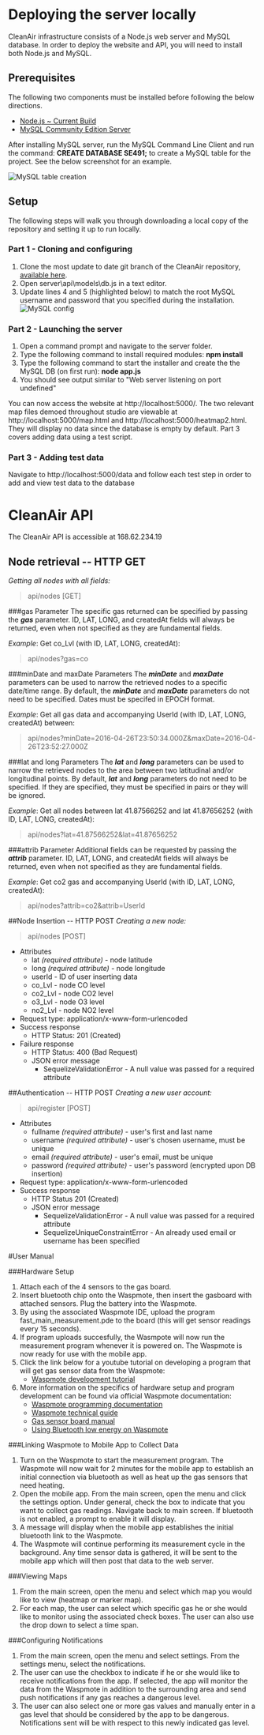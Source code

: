 # Deploying the server locally
CleanAir infrastructure consists of a Node.js web server and MySQL database. In order to deploy  the website and API, you will need to install both Node.js and MySQL.

## Prerequisites
The following two components must be installed before following the below directions.
 - [Node.js ~ Current Build](https://nodejs.org/en/)
 - [MySQL Community Edition Server](https://dev.mysql.com/downloads/installer/)

After installing MySQL server, run the MySQL Command Line Client and run the command: **CREATE DATABASE SE491;** to create a MySQL table for the project. See the below screenshot for an example.

![MySQL table creation](http://i.imgur.com/aOtxF8f.png)

## Setup
The following steps will walk you through downloading a local copy of the repository and setting it up to run locally.
### Part 1 - Cloning and configuring 
1. Clone the most update to date git branch of the CleanAir repository, [available here](https://github.com/SAREC-Lab/SEStudio-Environment).
2. Open server\api\models\db.js in a text editor.
3. Update lines 4 and 5 (highlighted below) to match the root MySQL username and password that you specified during the installation.
![MySQL config](http://i.imgur.com/cBvZiIQ.png)

### Part 2 - Launching the server
1. Open a command prompt and navigate to the server folder.
2. Type the following command to install required modules: **npm install** 
4. Type the following command to start the installer and create the the MySQL DB (on first run): **node app.js**
5. You should see output similar to "Web server listening on port undefined"

You can now access the website at http://localhost:5000/. The two relevant map files demoed throughout studio are viewable at http://localhost:5000/map.html and http://localhost:5000/heatmap2.html. They will display no data since the database is empty by default. Part 3 covers adding data using a test script.

### Part 3 - Adding test data
Navigate to  http://localhost:5000/data and follow each test step in order to add and view test data to the database



# CleanAir API
The CleanAir API is accessible at 168.62.234.19
## Node retrieval -- HTTP GET

*Getting all nodes with all fields:*
> api/nodes [GET]

###gas Parameter
The specific gas returned can be specified by passing the ***gas*** parameter. ID, LAT, LONG, and createdAt fields will always be returned, even when not specified as they are fundamental fields.

*Example*: Get co_Lvl (with ID, LAT, LONG, createdAt):
> api/nodes?gas=co


###minDate and maxDate Parameters
The ***minDate*** and ***maxDate*** parameters can be used to narrow the retrieved nodes to a specific date/time range. By default, the ***minDate*** and ***maxDate*** parameters do not need to be specified. Dates must be specifed in EPOCH format.

*Example*: Get all gas data and accompanying UserId (with ID, LAT, LONG, createdAt) between:
> api/nodes?minDate=2016-04-26T23:50:34.000Z&maxDate=2016-04-26T23:52:27.000Z


###lat and long Parameters
The ***lat*** and ***long*** parameters can be used to narrow the retrieved nodes to the area between two latitudinal and/or longitudinal points. By default, ***lat*** and ***long*** parameters do not need to be specified. If they are specified, they must be specified in pairs or they will be ignored.

*Example*: Get all nodes between lat 41.87566252 and lat 41.87656252 (with ID, LAT, LONG, createdAt):
> api/nodes?lat=41.87566252&lat=41.87656252


###attrib Parameter
Additional fields can be requested by passing the ***attrib*** parameter. ID, LAT, LONG, and createdAt fields will always be returned, even when not specified as they are fundamental fields.

*Example*: Get co2 gas and accompanying UserId (with ID, LAT, LONG, createdAt):
> api/nodes?attrib=co2&attrib=UserId


##Node Insertion -- HTTP POST
*Creating a new node:*
> api/nodes [POST]

+ Attributes
    + lat *(required attribute)* - node latitude
    + long *(required attribute)* - node longitude
    + userId - ID of user inserting data
    + co_Lvl - node CO level
    + co2_Lvl - node CO2 level
    + o3_Lvl - node O3 level
    + no2_Lvl - node NO2 level
+ Request type: application/x-www-form-urlencoded
+ Success response
	+  HTTP Status: 201 (Created)
+ Failure response
	+ HTTP Status: 400 (Bad Request)
	+ JSON error message
        + SequelizeValidationError - A null value was passed for a required attribute


##Authentication -- HTTP POST
*Creating a new user account:*
> api/register [POST]

+ Attributes
    + fullname *(required attribute)* - user's first and last name
    + username *(required attribute)* - user's chosen username, must be unique
    + email *(required attribute)* - user's email, must be unique
    + password *(required attribute)* - user's password (encrypted upon DB insertion)
+ Request type: application/x-www-form-urlencoded
+ Success response
    + HTTP Status 201 (Created)
    + JSON error message
        + SequelizeValidationError - A null value was passed for a required attribute
        + SequelizeUniqueConstraintError - An already used email or username has been specified
		
		
#User Manual

###Hardware Setup
1. Attach each of the 4 sensors to the gas board.
2. Insert bluetooth chip onto the Waspmote, then insert the gasboard with attached sensors.  Plug the battery into the Waspmote.
3. By using the associated Waspmote IDE, upload the program fast_main_measurement.pde to the board (this will get sensor readings every 15 seconds).
4. If program uploads succesfully, the Wasmpote will now run the measurement program whenever it is powered on.  The Waspmote is now ready for use with the mobile app.
5. Click the link below for a youtube tutorial on developing a program that will get gas sensor data from the Waspmote:
	- [Waspmote development tutorial](https://www.youtube.com/watch?v=zcsJBDPNhws&feature=youtu.be)
6. More information on the specifics of hardware setup and program development can be found via official Waspmote documentation:
	- [Waspmote programming documentation](http://www.libelium.com/development/waspmote/documentation/?cat=programming)
	- [Waspmote technical guide](http://www.libelium.com/development/waspmote/documentation/waspmote-technical-guide/)
	- [Gas sensor board manual](http://www.libelium.com/development/waspmote/documentation/gases-board-technical-guide/)
	- [Using Bluetooth low energy on Waspmote](http://www.libelium.com/development/waspmote/documentation/bluetooth-low-energy-networking-guide/)
	

###Linking Waspmote to Mobile App to Collect Data
1. Turn on the Waspmote to start the measurement program.  The Waspmote will now wait for 2 minutes for the mobile app to establish an initial connection via bluetooth as well as heat up the gas sensors that need heating.
2. Open the mobile app. From the main screen, open the menu and click the settings option.  Under general, check the box to indicate that you want to collect gas readings.  Navigate back to main screen.  If bluetooth is not enabled, a prompt to enable it will display.
3. A message will display when the mobile app establishes the initial bluetooth link to the Waspmote.
4. The Waspmote will continue performing its measurement cycle in the background. Any time sensor data is gathered, it will be sent to the mobile app which will then post that data to the web server.

###Viewing Maps
1. From the main screen, open the menu and select which map you would like to view (heatmap or marker map).
2. For each map, the user can select which specific gas he or she would like to monitor using the associated check boxes.  The user can also use the drop down to select a time span.

###Configuring Notifications
1. From the main screen, open the menu and select settings. From the settings menu, select the notifications.
2. The user can use the checkbox to indicate if he or she would like to receive notifications from the app. If selected, the app will monitor the data from the Waspmote in addition to the surrounding area and send push notifications if any gas reaches a dangerous level.
3. The user can also select one or more gas values and manually enter in a gas level that should be considered by the app to be dangerous.  Notifications sent will be with respect to this newly indicated gas level.
